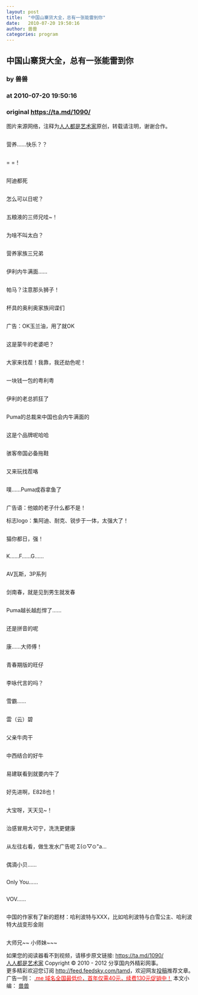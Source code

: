 ```yaml
---
layout: post
title:  "中国山寨货大全，总有一张能雷到你"
date:   2010-07-20 19:50:16
author: 兽兽
categories: program
---
```


## 中国山寨货大全，总有一张能雷到你
### by 兽兽
### at 2010-07-20 19:50:16
### original <https://ta.md/1090/>

<p>图片来源网络，注释为<a href="http://ta.md/1090/">人人都是艺术家</a>原创，转载请注明，谢谢合作。</p><p><img src="http://dulei.si/files/1b5d78440ce24e74abd5663e28af4585.jpg" alt=""></p><p>营养……快乐？？</p><p><span></span></p><p><img src="http://dulei.si/files/d3e0d9b86caf7b1e37953e8af90741ce.jpg" alt=""></p><p>= =！</p><p><img src="http://dulei.si/files/de22d440a1dae25c9b726ea185da3d69.jpg" alt=""></p><p>阿迪都死</p><p><img src="http://dulei.si/files/88641fefb47c303dba2dc876de29affe.jpg" alt=""></p><p>怎么可以日呢？</p><p><img src="http://dulei.si/files/ce787b881a0d34baedca688e917e9a1e.jpg" alt=""></p><p>五粮液的三师兄哇~！</p><p><img src="http://dulei.si/files/c0d4e5ac8a50074e5bed079d2e7f6ef8.jpg" alt=""></p><p>为啥不叫太白？</p><p><img src="http://dulei.si/files/b8ccabedccb97dd6cc5dd0f389b3b10f.jpg" alt=""></p><p>营养家族三兄弟</p><p><img src="http://dulei.si/files/4c37ad42c45c24bf9829f48b5a24aa6d.jpg" alt=""></p><p>伊利内牛满面……</p><p><img src="http://dulei.si/files/c54f3a2c3b36a6610555a33d64ce1a3b.jpg" alt=""></p><p>帕马？注意那头狮子！</p><p><img src="http://dulei.si/files/92ebca4433ae5178a98b79bb1eb6ebef.jpg" alt=""></p><p>杯具的奥利奥家族间谍们</p><p><img src="http://dulei.si/files/3388bd7e652cfb6cab7903da91ce8355.jpg" alt=""></p><p>广告：OK玉兰油，用了就OK</p><p><img src="http://dulei.si/files/29b1ff0a3a013b5c9f630568dee7439d.jpg" alt=""></p><p>这是蒙牛的老婆吧？</p><p><img src="http://dulei.si/files/b138c6c392762d760f2749fd327369bc.jpg" alt=""></p><p>大家来找茬！我靠，我还劫色呢！</p><p><img src="http://dulei.si/files/40e3b6f02ed4aeae6c2fdc353efefaf2.jpg" alt=""></p><p>一块钱一包的粤利粤</p><p><img src="http://dulei.si/files/0502c319600cacba732e6131b7cc0973.jpg" alt=""></p><p>伊利的老总抓狂了</p><p><img src="http://dulei.si/files/26b9219765b0fd58791d3043f976fd9b.jpg" alt=""></p><p>Puma的总裁来中国也会内牛满面的</p><p><img src="http://dulei.si/files/798574d26b8af2f836d759f2bfae2118.jpg" alt=""></p><p>这是个品牌呢哈哈</p><p><img src="http://dulei.si/files/f8b1359b4229c20dc5c354e9357f6391.jpg" alt=""></p><p>骇客帝国必备拖鞋</p><p><img src="http://dulei.si/files/ba611275689a8e7f50d6673d3baa8699.jpg" alt=""></p><p>又来玩找茬咯</p><p><img src="http://dulei.si/files/d94a63fb0774974684d64f569c5e555c.jpg" alt=""></p><p>噗……Puma成吞拿鱼了</p><p><img src="http://dulei.si/files/fe51cb14af9f7ecc56918faaad36f8c6.jpg" alt=""></p><p>广告语：他娘的老子什么都不是！</p><p>标志logo：集阿迪、耐克、锐步于一体，太强大了！</p><p><img src="http://dulei.si/files/25c0fa71d0fa0dd96bc58c23a7ebdf95.jpg" alt=""></p><p>猫你都日，强！</p><p><img src="http://dulei.si/files/077ca295cd41988cf4ed7c3b8470a258.jpg" alt=""></p><p>K……F……G……</p><p><img src="http://dulei.si/files/85df5d57c918e2631afb7f6985328d18.jpg" alt=""></p><p>AV瓦斯，3P系列</p><p><img src="http://dulei.si/files/65a7146ec783f07b0bdf83cea5c074c9.jpg" alt=""></p><p>剑南春，就是见到男生就发春</p><p><img src="http://dulei.si/files/eadd4b56fb5849b273cc49dbe3d9350b.jpg" alt=""></p><p>Puma越长越彪悍了……</p><p><img src="http://dulei.si/files/c036411b9e30be0a65a4a6ddc4c876c8.jpg" alt=""></p><p>还是拼音的呢</p><p><img src="http://dulei.si/files/717d0c3c637e92cded6457d838662a54.jpg" alt=""></p><p>康……大师傅！</p><p><img src="http://dulei.si/files/f48726e6168a62df2e0312597237314f.jpg" alt=""></p><p>青春期版的旺仔</p><p><img src="http://dulei.si/files/1570210140ad5e0b4f9ee46727c54bf0.jpg" alt=""></p><p>李咏代言的吗？</p><p><img src="http://dulei.si/files/78c2b5da508197af5b9d6da9e6637665.jpg" alt=""></p><p>雪霸……</p><p><img src="http://dulei.si/files/7a19859637b1db732efd54fdd5a1fa8e.jpg" alt=""></p><p>雲（云）碧</p><p><img src="http://dulei.si/files/ef92d501f335417c2b50c3f5cfa9c37a.jpg" alt=""></p><p>父亲牛肉干</p><p><img src="http://dulei.si/files/11e18ec2de263af90cded897b7c38bcb.jpg" alt=""></p><p>中西结合的好牛</p><p><img src="http://dulei.si/files/f9b48e320cee0a18dfd061d68af12143.jpg" alt=""></p><p>易建联看到就要内牛了</p><p><img src="http://dulei.si/files/499d0fb8b70ce9196852321df5ee4663.jpg" alt=""></p><p>好先进啊，E828也！</p><p><img src="http://dulei.si/files/f5b0bb123437804dde730e44b78af91f.jpg" alt=""></p><p>大宝呀，天天见~！</p><p><img src="http://dulei.si/files/17ae859dae25c6ffa52e658cea01e8bd.jpg" alt=""></p><p>治感冒用大可宁，洗洗更健康</p><p><img src="http://dulei.si/files/b103da9bbe1a4e6c453b92078afb6bf6.jpg" alt=""></p><p>从左往右看，做生发水广告呢 Σ(⊙▽⊙"a...</p><p><img src="http://dulei.si/files/86dab2b49ec902b24e91f5c4a5bb8f03.jpg" alt=""></p><p>偶滴小贝……</p><p><img src="http://dulei.si/files/0b4be7f626582e8b0b1b2923cd75f27d.jpg" alt=""></p><p>Only You……</p><p><img src="http://dulei.si/files/1680cfb5093daea661555d883d37089d.jpg" alt=""></p><p>VOV……</p><p><img src="http://dulei.si/files/0e1ac5bb8fe3fcd317723ff7c34e013a.jpg" alt=""></p><p>中国的作家有了新的题材：哈利波特与XXX，比如哈利波特与白雪公主、哈利波特大战变形金刚</p><p><img src="http://dulei.si/files/982fc7b3590125d8e2f663acef6e1aed.jpg" alt=""></p><p>大师兄~~ 小师妹~~~</p><p>如果您的阅读器看不到视频，请移步原文链接: <a href="https://ta.md/1090/">https://ta.md/1090/</a> <br> <a href="http://ta.md/">人人都是艺术家</a> Copyright ©   2010 - 2012 分享国内外精彩网事。<br> 更多精彩欢迎您订阅 <a href="http://feed.feedsky.com/tamd">http://feed.feedsky.com/tamd</a>，欢迎网友<a href="http://ta.md/delivery/">投稿</a>推荐文章。<br> 广告一则： <a href="http://zi.mu/domain"><font color="red">.me 域名全国最低价，首年仅需40元，续费130元促销中！</font></a> 本文小编： <a href="http://zou.lu/">兽兽</a></p>